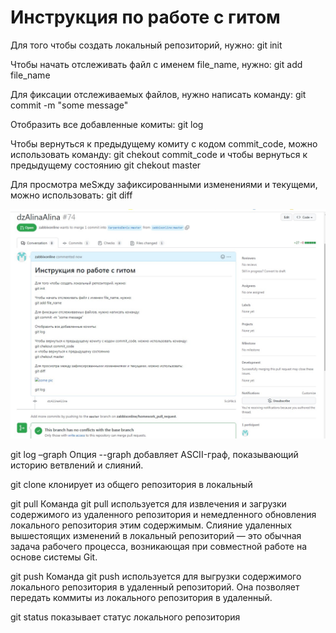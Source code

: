 # Инструкция по работе с гитом
Для того чтобы создать локальный репозиторий, нужно:
git init

Чтобы начать отслеживать файл с именем file_name, нужно:
git add file_name

Для фиксации отслеживаемых файлов, нужно написать команду:
git commit -m "some message"

Отобразить все добавленные комиты:
git log

Чтобы вернуться к предыдущему комиту с кодом commit_code, можно использовать команду:
git chekout commit_code
и чтобы вернуться к предыдущему состоянию
git chekout master

Для просмотра меSжду зафиксированными изменениями и текущеми, можно использовать:
git diff

![some pic](dz.jpg)



git log –graph Опция --graph добавляет ASCII-граф, показывающий историю ветвлений и слияний.

git clone клонирует из общего репозитория в локальный

git pull Команда git pull используется для извлечения и загрузки содержимого из удаленного репозитория и немедленного обновления локального репозитория этим содержимым. Слияние удаленных вышестоящих изменений в локальный репозиторий — это обычная задача рабочего процесса, возникающая при совместной работе на основе системы Git.

git push Команда git push используется для выгрузки содержимого локального репозитория в удаленный репозиторий. Она позволяет передать коммиты из локального репозитория в удаленный.

git status показывает статус локального репозитория
